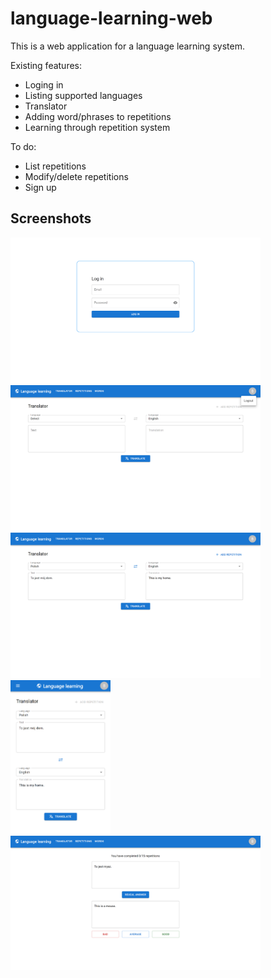 # language-learning-web
This is a web application for a language learning system.

Existing features:
* Loging in
* Listing supported languages
* Translator
* Adding word/phrases to repetitions
* Learning through repetition system

To do:
* List repetitions
* Modify/delete repetitions
* Sign up

## Screenshots
<img src="./img/1.png" width="400"> <img src="./img/5.png" width="400"> <img src="./img/6.png" width="400"> <img src="./img/7.png" width="160"> <img src="./img/8.png" width="400">
